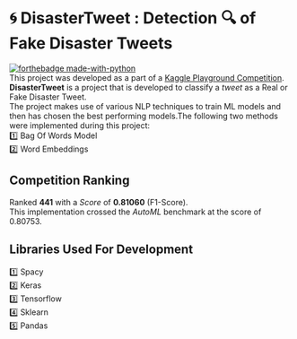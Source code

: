 # :cyclone: DisasterTweet : Detection :mag: of Fake Disaster Tweets
[![forthebadge made-with-python](http://ForTheBadge.com/images/badges/made-with-python.svg)](https://www.python.org/)<br>
This project was developed as a part of a [Kaggle Playground Competition](https://www.kaggle.com/c/nlp-getting-started). **DisasterTweet** is a project that is developed to classify a *tweet* as a Real or Fake Disaster Tweet.<br>
The project makes use of various NLP techniques to train ML models and then has chosen the best performing models.The following two methods were implemented during this project:<br>
:one: Bag Of Words Model<br>
:two: Word Embeddings<br>
## Competition Ranking
Ranked **441** with a *Score* of **0.81060** (F1-Score).<br>
This implementation crossed the *AutoML* benchmark at the score of 0.80753.
## Libraries Used For Development
:one: Spacy<br>
:two: Keras<br>
:three: Tensorflow<br>
:four: Sklearn<br>
:five: Pandas
